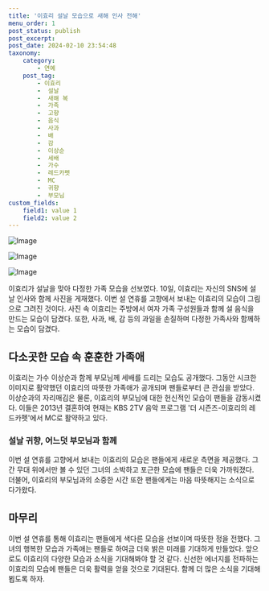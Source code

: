 ```yaml
---
title: '이효리 설날 모습으로 새해 인사 전해'
menu_order: 1
post_status: publish
post_excerpt: 
post_date: 2024-02-10 23:54:48
taxonomy:
    category:
        - 연예
    post_tag:
        - 이효리
        -  설날
        -  새해 복
        -  가족
        -  고향
        -  음식
        -  사과
        -  배
        -  감
        -  이상순
        -  세배
        -  가수
        -  레드카펫
        -  MC
        -  귀향
        -  부모님
custom_fields:
    field1: value 1
    field2: value 2
---
```


![Image](https://mimgnews.pstatic.net/image/108/2024/02/10/0003214159_001_20240210162701200.jpg?type=w540)

![Image](https://ssl.pstatic.net/mimgnews/image/108/2024/02/10/0003214159_002_20240210162701256.jpg?type=w540)

![Image](https://mimgnews.pstatic.net/image/108/2024/02/10/0003214159_003_20240210162701317.jpg?type=w540)

이효리가 설날을 맞아 다정한 가족 모습을 선보였다. 10일, 이효리는 자신의 SNS에 설날 인사와 함께 사진을 게재했다. 이번 설 연휴를 고향에서 보내는 이효리의 모습이 그림으로 그려진 것이다. 사진 속 이효리는 주방에서 여자 가족 구성원들과 함께 설 음식을 만드는 모습이 담겼다. 또한, 사과, 배, 감 등의 과일을 손질하며 다정한 가족사와 함께하는 모습이 담겼다.
## 다소곳한 모습 속 훈훈한 가족애
이효리는 가수 이상순과 함께 부모님께 세배를 드리는 모습도 공개했다. 그동안 시크한 이미지로 활약했던 이효리의 따뜻한 가족애가 공개되며 팬들로부터 큰 관심을 받았다. 이상순과의 자리매김은 물론, 이효리의 부모님에 대한 헌신적인 모습이 팬들을 감동시켰다. 이들은 2013년 결혼하여 현재는 KBS 2TV 음악 프로그램 '더 시즌즈-이효리의 레드카펫'에서 MC로 활약하고 있다.
### 설날 귀향, 어느덧 부모님과 함께
이번 설 연휴를 고향에서 보내는 이효리의 모습은 팬들에게 새로운 측면을 제공했다. 그간 무대 위에서만 볼 수 있던 그녀의 소박하고 포근한 모습에 팬들은 더욱 가까워졌다. 더불어, 이효리의 부모님과의 소중한 시간 또한 팬들에게는 마음 따뜻해지는 소식으로 다가왔다.
## 마무리
이번 설 연휴를 통해 이효리는 팬들에게 색다른 모습을 선보이며 따뜻한 정을 전했다. 그녀의 행복한 모습과 가족애는 팬들로 하여금 더욱 밝은 미래를 기대하게 만들었다. 앞으로도 이효리의 다양한 모습과 소식을 기대해봐야 할 것 같다. 신선한 에너지를 전파하는 이효리의 모습에 팬들은 더욱 활력을 얻을 것으로 기대된다. 함께 더 많은 소식을 기대해 뵙도록 하자.
